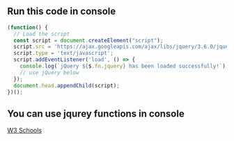 ## Run this code in console
```js
(function() {
  // Load the script
  const script = document.createElement("script");
  script.src = 'https://ajax.googleapis.com/ajax/libs/jquery/3.6.0/jquery.min.js';
  script.type = 'text/javascript';
  script.addEventListener('load', () => {
    console.log(`jQuery ${$.fn.jquery} has been loaded successfully!`);
    // use jQuery below
  });
  document.head.appendChild(script);
})();
```

## You can use jqurey functions in console

[W3 Schools](https://www.w3schools.com/jquery/default.asp)
